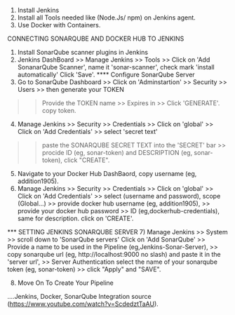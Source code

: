1) Install Jenkins
2) Install all Tools needed like (Node.Js/ npm) on Jenkins agent.
3) Use Docker with Containers.


CONNECTING SONARQUBE AND DOCKER HUB TO JENKINS
1) Install SonarQube scanner plugins in Jenkins 
2) Jenkins DashBoard >> Manage Jenkins >> Tools >> Click on 'Add SonanarQube Scanner', name it 'sonar-scanner', check mark 'install automatically' Click 'Save'.
**** Configure SonarQube Server
3) Go to SonarQube Dashboard >> Click on 'Adminstartion'  >> Security >> Users >> then generate your TOKEN
 >> Provide the TOKEN name >> Expires in >> Click 'GENERATE'. copy token.

4) Manage Jenkins >> Security >> Credentials >> Click on 'global' >> Click on 'Add Credentials' >> select 'secret text'
>> paste the SONARQUBE SECRET TEXT into the 'SECRET' bar >> procide ID (eg, sonar-token) and DESCRIPTION (eg, sonar-token), click "CREATE".

5) Navigate to your Docker Hub DashBaord, copy username (eg, addition1905).
6) Manage Jenkins >> Security >> Credentials >> Click on 'global' >> Click on 'Add Credentials'  >> select (username and password), scope (Global...) >> provide docker hub username (eg, addition1905), >> provide your docker hub password >> ID (eg,dockerhub-credentials), same for description. click on 'CREATE'.

*** SETTING JENKINS SONARQUBE SERVER
7) Manage Jenkins >> System >> scroll down to 'SonarQube servers' Click on 'Add SonarQube' >> Provide a name to be used in the Pipeline (eg,Jenkins-Sonar-Server), >> copy sonarqube url (eg, http://localhost:9000 no slash) and paste it in the 'server url', >> Server Authentication select the name of your sonarqube token (eg, sonar-token) >> click "Apply" and "SAVE".

8) Move On To Create Your Pipeline


....Jenkins, Docker, SonarQube Integration source (https://www.youtube.com/watch?v=ScdedztTaAU).